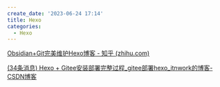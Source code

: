 ```yaml
---
create_date: '2023-06-24 17:14'
title: Hexo
categories:
  - Hexo
---
```


[Obsidian+Git完美维护Hexo博客 - 知乎 (zhihu.com)](https://zhuanlan.zhihu.com/p/554333805)

[(34条消息) Hexo + Gitee安装部署完整过程_gitee部署hexo_itnwork的博客-CSDN博客](https://blog.csdn.net/daniel_wangt/article/details/107201959)